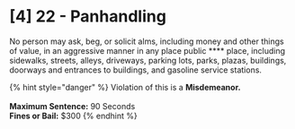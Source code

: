 # \[4] 22 - Panhandling

No person may ask, beg, or solicit alms, including money and other things of value, in an aggressive manner in any place public **** place, including sidewalks, streets, alleys, driveways, parking lots, parks, plazas, buildings, doorways and entrances to buildings, and gasoline service stations.

{% hint style="danger" %}
Violation of this is a **Misdemeanor.**\
\
**Maximum Sentence:** 90 Seconds \
**Fines or Bail:** $300
{% endhint %}
